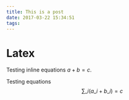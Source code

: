 ```yaml
---
title: This is a post
date: 2017-03-22 15:34:51
tags:
---
```


# Latex

Testing inline equations $a+b=c$.

Testing equations
$$\sum\_i (a\_i+b\_i) = c$$


<!--more-->